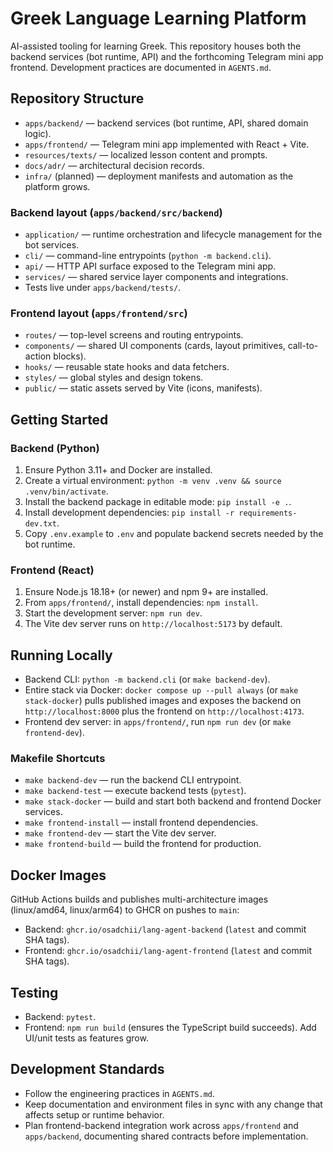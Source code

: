 # Greek Language Learning Platform

AI-assisted tooling for learning Greek. This repository houses both the backend services (bot runtime, API) and the forthcoming Telegram mini app frontend. Development practices are documented in `AGENTS.md`.

## Repository Structure
- `apps/backend/` — backend services (bot runtime, API, shared domain logic).
- `apps/frontend/` — Telegram mini app implemented with React + Vite.
- `resources/texts/` — localized lesson content and prompts.
- `docs/adr/` — architectural decision records.
- `infra/` (planned) — deployment manifests and automation as the platform grows.

### Backend layout (`apps/backend/src/backend`)
- `application/` — runtime orchestration and lifecycle management for the bot services.
- `cli/` — command-line entrypoints (`python -m backend.cli`).
- `api/` — HTTP API surface exposed to the Telegram mini app.
- `services/` — shared service layer components and integrations.
- Tests live under `apps/backend/tests/`.

### Frontend layout (`apps/frontend/src`)
- `routes/` — top-level screens and routing entrypoints.
- `components/` — shared UI components (cards, layout primitives, call-to-action blocks).
- `hooks/` — reusable state hooks and data fetchers.
- `styles/` — global styles and design tokens.
- `public/` — static assets served by Vite (icons, manifests).

## Getting Started

### Backend (Python)
1. Ensure Python 3.11+ and Docker are installed.
2. Create a virtual environment: `python -m venv .venv && source .venv/bin/activate`.
3. Install the backend package in editable mode: `pip install -e .`.
4. Install development dependencies: `pip install -r requirements-dev.txt`.
5. Copy `.env.example` to `.env` and populate backend secrets needed by the bot runtime.

### Frontend (React)
1. Ensure Node.js 18.18+ (or newer) and npm 9+ are installed.
2. From `apps/frontend/`, install dependencies: `npm install`.
3. Start the development server: `npm run dev`.
4. The Vite dev server runs on `http://localhost:5173` by default.

## Running Locally
- Backend CLI: `python -m backend.cli` (or `make backend-dev`).
- Entire stack via Docker: `docker compose up --pull always` (or `make stack-docker`) pulls published images and exposes the backend on `http://localhost:8000` plus the frontend on `http://localhost:4173`.
- Frontend dev server: in `apps/frontend/`, run `npm run dev` (or `make frontend-dev`).

### Makefile Shortcuts
- `make backend-dev` — run the backend CLI entrypoint.
- `make backend-test` — execute backend tests (`pytest`).
- `make stack-docker` — build and start both backend and frontend Docker services.
- `make frontend-install` — install frontend dependencies.
- `make frontend-dev` — start the Vite dev server.
- `make frontend-build` — build the frontend for production.

## Docker Images
GitHub Actions builds and publishes multi-architecture images (linux/amd64, linux/arm64) to GHCR on pushes to `main`:
- Backend: `ghcr.io/osadchii/lang-agent-backend` (`latest` and commit SHA tags).
- Frontend: `ghcr.io/osadchii/lang-agent-frontend` (`latest` and commit SHA tags).

## Testing
- Backend: `pytest`.
- Frontend: `npm run build` (ensures the TypeScript build succeeds). Add UI/unit tests as features grow.

## Development Standards
- Follow the engineering practices in `AGENTS.md`.
- Keep documentation and environment files in sync with any change that affects setup or runtime behavior.
- Plan frontend-backend integration work across `apps/frontend` and `apps/backend`, documenting shared contracts before implementation.
